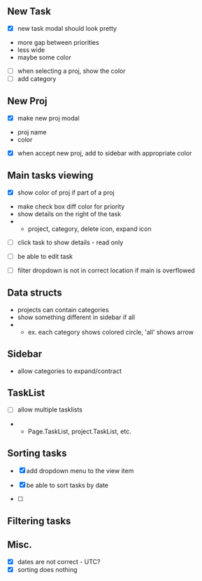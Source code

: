 ## New Task
- [x] new task modal should look pretty
- more gap between priorities
- less wide
- maybe some color
- [ ] when selecting a proj, show the color
- [ ] add category

## New Proj
- [x] make new proj modal
- proj name
- color

- [x] when accept new proj, add to sidebar with appropriate color


## Main tasks viewing
- [x] show color of proj if part of a proj
- make check box diff color for priority
- show details on the right of the task
- - project, category, delete icon, expand icon

- [ ] click task to show details - read only
- [ ] be able to edit task
- [ ] filter dropdown is not in correct location if main is overflowed


## Data structs
- projects can contain categories
- show something different in sidebar if all
- - ex. each category shows colored circle, 'all' shows arrow

## Sidebar
- allow categories to expand/contract

## TaskList
- [ ] allow multiple tasklists
- - Page.TaskList, project.TaskList, etc.

## Sorting tasks
- [x] add dropdown menu to the view item

- [x] be able to sort tasks by date
- [ ]

## Filtering tasks

## Misc.
- [x] dates are not correct - UTC?
- [x] sorting does nothing